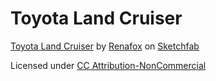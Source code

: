 # Toyota Land Cruiser

<a href="https://sketchfab.com/3d-models/toyota-land-cruiser-91b5815c64eb43b0a88f6fdb9df774e4?utm_medium=embed&utm_source=website&utm_campaign=share-popup">Toyota Land Cruiser</a>
by <a href="https://sketchfab.com/kryik1023?utm_medium=embed&utm_source=website&utm_campaign=share-popup">Renafox</a>
on <a href="https://sketchfab.com?utm_medium=embed&utm_source=website&utm_campaign=share-popup">Sketchfab</a>

Licensed under [CC Attribution-NonCommercial](http://creativecommons.org/licenses/by-nc/4.0/)